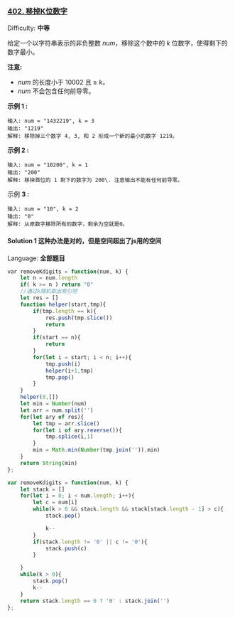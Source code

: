 ### [402\. 移掉K位数字](https://leetcode-cn.com/problems/remove-k-digits/)

Difficulty: **中等**


给定一个以字符串表示的非负整数 _num_，移除这个数中的 _k_ 位数字，使得剩下的数字最小。

**注意:**

*   _num_ 的长度小于 10002 且 ≥ _k。_
*   _num_ 不会包含任何前导零。

**示例 1 :**

```
输入: num = "1432219", k = 3
输出: "1219"
解释: 移除掉三个数字 4, 3, 和 2 形成一个新的最小的数字 1219。
```

**示例 2 :**

```
输入: num = "10200", k = 1
输出: "200"
解释: 移掉首位的 1 剩下的数字为 200\. 注意输出不能有任何前导零。
```

示例 **3 :**

```
输入: num = "10", k = 2
输出: "0"
解释: 从原数字移除所有的数字，剩余为空就是0。
```


#### Solution 1 这种办法是对的，但是空间超出了js用的空间

Language: **全部题目**

```js
​var removeKdigits = function(num, k) {
    let n = num.length
    if( k >= n ) return "0"
    //通过k随机取出索引吧
    let res = []
    function helper(start,tmp){
        if(tmp.length == k){
            res.push(tmp.slice())
            return
        }
        if(start == n){
            return
        }
        for(let i = start; i < n; i++){
            tmp.push(i)
            helper(i+1,tmp)
            tmp.pop()
        }
    }
    helper(0,[])
    let min = Number(num)
    let arr = num.split('')
    for(let ary of res){
        let tmp = arr.slice()
        for(let i of ary.reverse()){
            tmp.splice(i,1)
        }
        min = Math.min(Number(tmp.join('')),min)
    }
    return String(min)
};
```


```js
var removeKdigits = function(num, k) {
    let stack = []
    for(let i = 0; i < num.length; i++){
        let c = num[i]
        while(k > 0 && stack.length && stack[stack.length - 1] > c){
            stack.pop()

            k--
        }
        if(stack.length != '0' || c != '0'){
            stack.push(c)
        }

    }
    while(k > 0){
        stack.pop()
        k--
    }
    return stack.length == 0 ? '0' : stack.join('')
};
```
